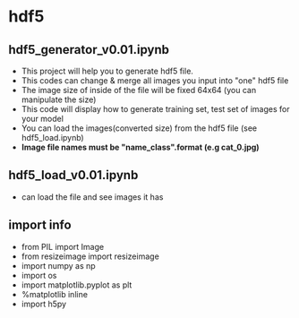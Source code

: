 # hdf5
## hdf5_generator_v0.01.ipynb
* This project will help you to generate hdf5 file.
* This codes can change & merge all images you input into "one" hdf5 file
* The image size of inside of the file will be fixed 64x64 (you can manipulate the size)
* This code will display how to generate training set, test set of images for your model
* You can load the images(converted size) from the hdf5 file (see hdf5_load.ipynb)
* <B>Image file names must be "name_class".format (e.g cat_0.jpg)</B>

## hdf5_load_v0.01.ipynb
* can load the file and see images it has

## import info
* from PIL import Image
* from resizeimage import resizeimage 
* import numpy as np
* import os
* import matplotlib.pyplot as plt
* %matplotlib inline
* import h5py

